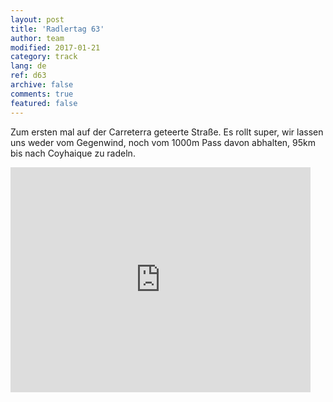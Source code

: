 ```yaml
---   
layout: post 
title: 'Radlertag 63'  
author: team 
modified: 2017-01-21
category: track 
lang: de 
ref: d63
archive: false 
comments: true 
featured: false 
--- 
```


 Zum ersten mal auf der Carreterra geteerte Straße. Es rollt super, wir lassen uns weder vom Gegenwind, noch vom 1000m Pass davon abhalten, 95km bis nach Coyhaique zu radeln.                                                                                                                                                                                                                                                                                                                                

<iframe width='480' height='360' src='http://track-kit.net/maps_s3/?v=embed&track=235120.gpx' frameborder='0' allowfullscreen></iframe>